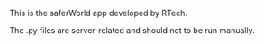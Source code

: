 This is the saferWorld app developed by RTech.

The .py files are server-related and should not to be run manually.
